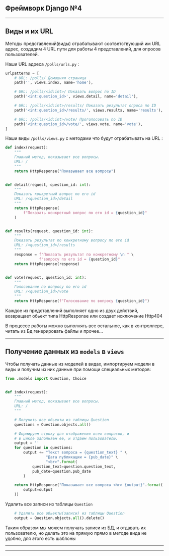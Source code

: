 Фреймворк Django №4
---
---

Виды и их URL
---

Методы представлений(виды) отрабатывают соответствующий им URL адрес,
создадим 4 URL пути для работы 4 представлений, для опросов пользователей.

Наши URL адреса `/polls/urls.py` :

```python
urlpatterns = [
    # URL: /polls/ Домашняя страница
    path('', views.index, name='home'),

    # URL: /polls/<id:int>/ Показать вопрос по ID
    path('<int:question_id>', views.detail, name='detail'),

    # URL: /polls/<id:int>/results/ Показать результат опроса по ID
    path('<int:question_id>/results/', views.results, name='results'),

    # URL: /polls/<id:int>/vote/ Проголосовать по ID
    path('<int:question_id>/vote/', views.vote, name='vote'),
]
```

Наши виды `/polls/views.py` с методами что будут отрабатывать на URL : 

```python
def index(request):
    """
    Главный метод, показывает все вопросы.
    URL: /
    """
    return HttpResponse("Показывает все вопросы")


def detail(request, question_id: int):
    """
    Показать конкретный вопрос по его id
    URL: /<question_id>/detail
    """
    return HttpResponse(
        f"Показать конкретный вопрос по его id = {question_id}"
    )


def results(request, question_id: int):
    """
    Показать результат по конкретному вопросу по его id
    URL: /<question_id>/results
    """
    response = f"Показать результат по конкретному \n " \
               f"вопросу по его id = {question_id}"
    return HttpResponse(response)


def vote(request, question_id: int):
    """
    Голосование по вопросу по его id
    URL: /<question_id>/vote
    """
    return HttpResponse(f"Голосование по вопросу {question_id}")
```

Каждое из представлений выполняет одно из двух действий, возвращает
обьект типа HttpResponse или создает исключение Http404

В процессе работы можно выполнять все остальное, как в контроллере,
читать из Бд генерировать файлы и прочее...

---

Получение данных из `models` в `views`
---

Чтобы получать данные из моделей в видах, импортируем модели в виды 
и получим из них данные при помощи специальных методов:

```python
from .models import Question, Choice


def index(request):
    """
    Главный метод, показывает все вопросы.
    URL: /
    """

    # Получить все обьекты из таблицы Question
    questions = Question.objects.all()

    # Формируем строку для отображения всех вопросов, и 
    # в цикле заполняем ее, и отдаем пользователю.
    output = ''
    for question in questions:
        output += "Текст вопроса = {question_text} " \
                  "Дата публикации = {pub_date}" \
                  "<br>".format(
            question_text=question.question_text,
            pub_date=question.pub_date
        )

    return HttpResponse("Показывает все вопросы <hr> {output}".format(
        output=output
    ))
```

Удалить все записи из таблицы `Question`

```python
    # Удалить все обьекты(записи) из таблицы Question
    output = Question.objects.all().delete()
```

Таким образом мы можем получать записи из БД, и отдавать их
пользователю, но делать это на прямую прямо в методе вида не удобно,
для этого есть шаблоны

---

---





















